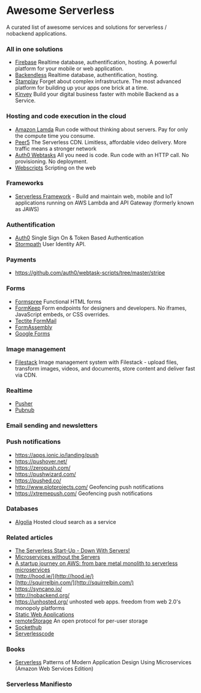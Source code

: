 # Awesome Serverless
 A curated list of awesome services and solutions for serverless / nobackend applications.

### All in one solutions
 * [Firebase](https://www.firebase.com) Realtime database, authentification, hosting. A powerful platform for your mobile or web application.
 * [Backendless](https://backendless.com/) Realtime database, authentification, hosting.
 * [Stamplay](https://stamplay.com/) Forget about complex infrastructure. The most advanced platform for building up your apps one brick at a time.
 * [Kinvey](http://www.kinvey.com/) Build your digital business faster with mobile Backend as a Service.

### Hosting and code execution in the cloud 
* [Amazon Lamda](https://aws.amazon.com/lambda/) Run code without thinking about servers. Pay for only the compute time you consume.
* [Peer5](https://www.peer5.com/) The Serverless CDN. Limitless, affordable video delivery. More traffic means a stronger network
* [Auth0 Webtasks](https://webtask.io/) All you need is code. Run code with an HTTP call. No provisioning. No deployment.
* [Webscripts](https://www.webscript.io/) Scripting on the web

### Frameworks
* [Serverless Framework](http://www.serverless.com) - Build and maintain web, mobile and IoT applications running on AWS Lambda and API Gateway (formerly known as JAWS)

### Authentification
* [Auth0](https://auth0.com/) Single Sign On & Token Based Authentication
* [Stormpath](https://stormpath.com/) User Identity API.

### Payments
* https://github.com/auth0/webtask-scripts/tree/master/stripe

### Forms
* [Formspree](https://formspree.io/) Functional HTML forms
* [FormKeep](https://formkeep.com/) Form endpoints for designers and developers. No iframes, JavaScript embeds, or CSS overrides.
* [Tectite FormMail](http://www.tectite.com/)
* [FormAssembly](http://www.formassembly.com/)
* [Google Forms](https://docs.google.com/forms/)

### Image management
* [Filestack](https://www.filestack.com/) Image management system with Filestack - upload files, transform images, videos, and documents, store content and deliver fast via CDN.

### Realtime
* [Pusher](https://pusher.com/)
* [Pubnub](https://www.pubnub.com/)

### Email sending and newsletters

### Push notifications
* https://apps.ionic.io/landing/push
* https://pushover.net/
* https://zeropush.com/
* https://pushwizard.com/
* https://pushed.co/
* http://www.plotprojects.com/ Geofencing push notifications
* https://xtremepush.com/ Geofencing push notifications


### Databases
* [Algolia](https://www.algolia.com/) Hosted cloud search as a service

### Related articles
* [The Serverless Start-Up - Down With Servers!](http://highscalability.com/blog/2015/12/7/the-serverless-start-up-down-with-servers.html)
* [Microservices without the Servers](https://aws.amazon.com/blogs/compute/microservices-without-the-servers/)
* [A startup journey on AWS: from bare metal monolith to serverless microservices](https://medium.com/@benorama/a-startup-journey-on-aws-from-bare-metal-monolith-to-serverless-microservices-80231624fbd9)
* [http://hood.ie/](http://hood.ie/)
* [http://squirrelbin.com/](http://squirrelbin.com/)
* https://syncano.io/
* http://nobackend.org/
* https://unhosted.org/ unhosted web apps. freedom from web 2.0's monopoly platforms
* [Static Web Applications](https://staticapps.org/)
* [remoteStorage](https://remotestorage.io/) An open protocol for per-user storage
* [Sockethub](http://sockethub.org/) 
* [Serverlesscode](https://serverlesscode.com/) 

### Books
* [Serverless](https://leanpub.com/serverless) Patterns of Modern Application Design Using Microservices (Amazon Web Services Edition)

### Serverless Manifiesto




